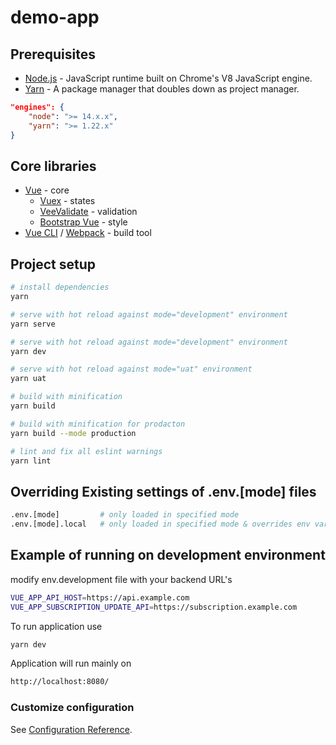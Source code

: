 # demo-app

## Prerequisites

* [Node.js](https://nodejs.org/en/download) - JavaScript runtime built on Chrome's V8 JavaScript engine.
* [Yarn](https://classic.yarnpkg.com/en/docs/install) -  A package manager that doubles down as project manager.

```json
"engines": {
    "node": ">= 14.x.x",
    "yarn": ">= 1.22.x"
}
```

## Core libraries

* [Vue](https://vuejs.org/v2/guide/) - core
  * [Vuex](https://vuex.vuejs.org/en/) - states
  * [VeeValidate](http://vee-validate.logaretm.com) - validation
  * [Bootstrap Vue](https://bootstrap-vue.js.org/) - style
* [Vue CLI](https://cli.vuejs.org//) / [Webpack](https://webpack.js.org/) - build tool

## Project setup
```bash
# install dependencies
yarn

# serve with hot reload against mode="development" environment
yarn serve

# serve with hot reload against mode="development" environment
yarn dev

# serve with hot reload against mode="uat" environment
yarn uat

# build with minification
yarn build

# build with minification for prodacton
yarn build --mode production

# lint and fix all eslint warnings
yarn lint
```
## Overriding Existing settings of .env.[mode] files

```bash
.env.[mode]         # only loaded in specified mode
.env.[mode].local   # only loaded in specified mode & overrides env vars of existing file, ignored by git
```

## Example of running on development environment
modify env.development file with your backend URL's
```bash
VUE_APP_API_HOST=https://api.example.com
VUE_APP_SUBSCRIPTION_UPDATE_API=https://subscription.example.com
```


To run application use
```bash
yarn dev
```

Application will run mainly on
```bash
http://localhost:8080/
```

### Customize configuration
See [Configuration Reference](https://cli.vuejs.org/config/).
